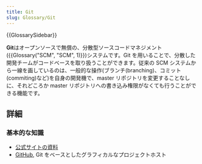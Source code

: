 ```yaml
---
title: Git
slug: Glossary/Git
---
```


{{GlossarySidebar}}

**Git**はオープンソースで無償の、分散型ソースコードマネジメント ({{Glossary("SCM", "SCM", 1)}})システムです。Git を用いることで、分散した開発チームがコードベースを取り扱うことができます。従来の SCM システムから一線を画しているのは、一般的な操作(ブランチ(branching)、コミット(commiting)など)を自身の開発機で、master リポジトリを変更することなしに、それどころか master リポジトリへの書き込み権限がなくても行うことができる機能です。

## 詳細

### 基本的な知識

- [公式サイトの資料](http://git-scm.com/)
- [GitHub](https://github.com/), Git をベースとしたグラフィカルなプロジェクトホスト
